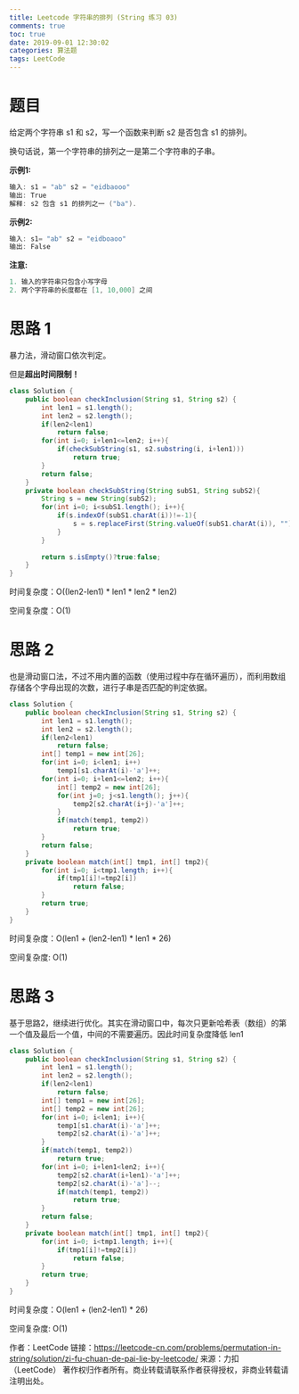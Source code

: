 ```yaml
---
title: Leetcode 字符串的排列 (String 练习 03)
comments: true
toc: true
date: 2019-09-01 12:30:02
categories: 算法题
tags: LeetCode
---
```


# 题目

给定两个字符串 s1 和 s2，写一个函数来判断 s2 是否包含 s1 的排列。

换句话说，第一个字符串的排列之一是第二个字符串的子串。


**示例1:**
```java
输入: s1 = "ab" s2 = "eidbaooo"
输出: True
解释: s2 包含 s1 的排列之一 ("ba").
```

**示例2:**
```java
输入: s1= "ab" s2 = "eidboaoo"
输出: False
```

**注意:**
```java
1. 输入的字符串只包含小写字母
2. 两个字符串的长度都在 [1, 10,000] 之间
```

# 思路 1

暴力法，滑动窗口依次判定。

但是**超出时间限制！**

```Java
class Solution {
    public boolean checkInclusion(String s1, String s2) {
        int len1 = s1.length();
        int len2 = s2.length();
        if(len2<len1)
            return false;
        for(int i=0; i+len1<=len2; i++){
            if(checkSubString(s1, s2.substring(i, i+len1)))
                return true;
        }
        return false;
    }
    private boolean checkSubString(String subS1, String subS2){
        String s = new String(subS2);
        for(int i=0; i<subS1.length(); i++){
            if(s.indexOf(subS1.charAt(i))!=-1){
                s = s.replaceFirst(String.valueOf(subS1.charAt(i)), "");
            }
        }
        
        return s.isEmpty()?true:false;
    }
}
```

时间复杂度：O((len2-len1) * len1 * len2 * len2)

空间复杂度：O(1)

# 思路 2

也是滑动窗口法，不过不用内置的函数（使用过程中存在循环遍历），而利用数组存储各个字母出现的次数，进行子串是否匹配的判定依据。

```Java
class Solution {
    public boolean checkInclusion(String s1, String s2) {
        int len1 = s1.length();
        int len2 = s2.length();
        if(len2<len1)
            return false;
        int[] temp1 = new int[26];
        for(int i=0; i<len1; i++)
            temp1[s1.charAt(i)-'a']++;
        for(int i=0; i+len1<=len2; i++){
            int[] temp2 = new int[26];
            for(int j=0; j<s1.length(); j++){
                temp2[s2.charAt(i+j)-'a']++;
            }
            if(match(temp1, temp2))
                return true;
        }
        return false;
    }
    private boolean match(int[] tmp1, int[] tmp2){
        for(int i=0; i<tmp1.length; i++){
            if(tmp1[i]!=tmp2[i])
                return false;
        }
        return true;
    }
}
```
时间复杂度：O(len1 + (len2-len1) * len1 * 26)

空间复杂度: O(1)

# 思路 3

基于思路2，继续进行优化。其实在滑动窗口中，每次只更新哈希表（数组）的第一个值及最后一个值，中间的不需要遍历。因此时间复杂度降低 len1

```java
class Solution {
    public boolean checkInclusion(String s1, String s2) {
        int len1 = s1.length();
        int len2 = s2.length();
        if(len2<len1)
            return false;
        int[] temp1 = new int[26];
        int[] temp2 = new int[26];
        for(int i=0; i<len1; i++){
            temp1[s1.charAt(i)-'a']++;
            temp2[s2.charAt(i)-'a']++;
        }
        if(match(temp1, temp2))
            return true;
        for(int i=0; i+len1<len2; i++){
            temp2[s2.charAt(i+len1)-'a']++;
            temp2[s2.charAt(i)-'a']--;
            if(match(temp1, temp2))
                return true;
        }
        return false;
    }
    private boolean match(int[] tmp1, int[] tmp2){
        for(int i=0; i<tmp1.length; i++){
            if(tmp1[i]!=tmp2[i])
                return false;
        }
        return true;
    }
}
```

时间复杂度：O(len1 + (len2-len1) * 26)

空间复杂度: O(1)

作者：LeetCode
链接：https://leetcode-cn.com/problems/permutation-in-string/solution/zi-fu-chuan-de-pai-lie-by-leetcode/
来源：力扣（LeetCode）
著作权归作者所有。商业转载请联系作者获得授权，非商业转载请注明出处。